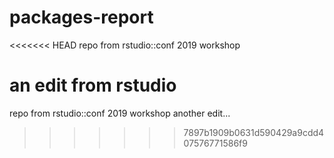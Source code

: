 # packages-report
<<<<<<< HEAD
repo from rstudio::conf 2019 workshop

an edit from rstudio
=======
repo from rstudio::conf 2019 workshop
another edit...
>>>>>>> 7897b1909b0631d590429a9cdd407576771586f9
